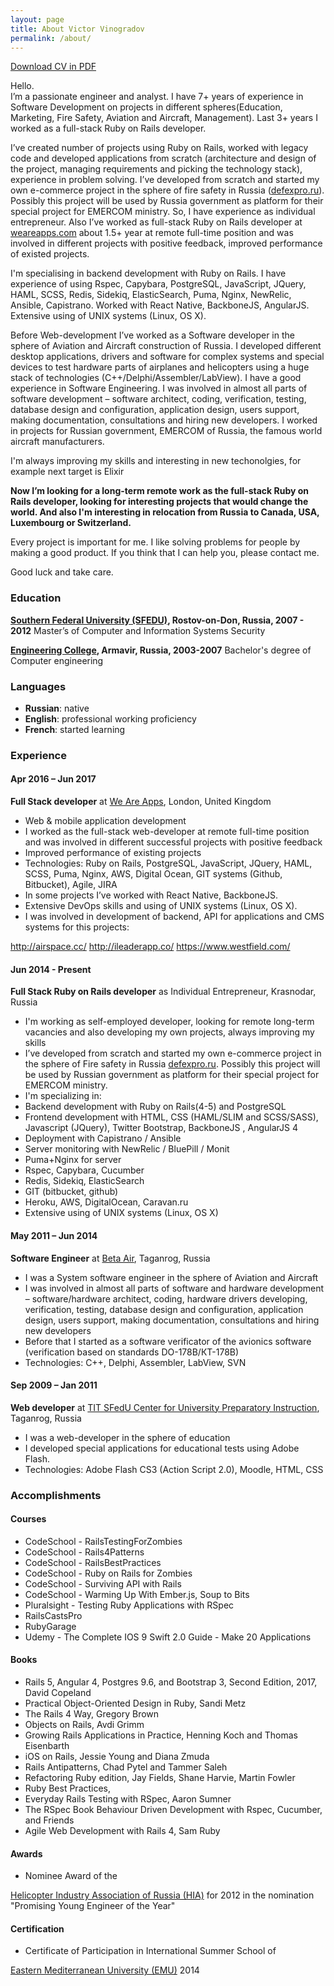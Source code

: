 ```yaml
---
layout: page
title: About Victor Vinogradov
permalink: /about/
---
```

<p><a href="../assets/victor-vinogradov-cv.pdf" title="victor-vinogradov-cv" target="_blank">Download CV in PDF</a></p>

<div class="introduction">
  <p>Hello.
    <br>I’m a passionate engineer and analyst. I have 7+ years of experience in
    Software Development on projects in different spheres(Education, Marketing, 
    Fire Safety, Aviation and Aircraft, Management). Last 3+ years I worked 
    as a full-stack Ruby on Rails developer. 
  </p>
  
  <p>I’ve created number of projects using Ruby on Rails, worked with
    legacy code and developed applications from scratch (architecture and 
    design of the project, managing requirements and picking the technology 
    stack), experience in problem solving. I’ve developed from scratch and 
    started my own e-commerce project in the sphere of fire safety in Russia 
    (<a href="https://defexpro.ru" 
         title="defexpro.ru" target="_blank">defexpro.ru</a>). Possibly 
         this project will be used by Russia government 
    as platform for their special project for EMERCOM ministry. So, 
    I have experience as individual entrepreneur. 
    Also I’ve worked as full-stack Ruby on Rails developer at <a href="http://weareapps.com" 
    title="weareapps.com" target="_blank">weareapps.com</a> about 1.5+ year at remote 
    full-time position and was involved in different projects with 
    positive feedback, improved performance of existed projects. 
  </p>  
  
  <p>I'm specialising in backend development with Ruby on Rails. I have 
    experience of using Rspec, Capybara, PostgreSQL, JavaScript, JQuery, 
    HAML, SCSS, Redis, Sidekiq, ElasticSearch, Puma, Nginx, NewRelic, 
    Ansible, Capistrano. Worked with React Native, BackboneJS, AngularJS. 
    Extensive using of UNIX systems (Linux, OS X).
  </p> 
  
  <p> Before Web-development I’ve worked as a Software developer in the
    sphere of Aviation and Aircraft construction of Russia. I developed different desktop 
    applications, drivers and  software for complex systems and special 
    devices to test hardware  parts of airplanes and helicopters using a 
    huge stack of technologies (C++/Delphi/Assembler/LabView). I have 
    a good experience in Software Engineering. I was involved in almost 
    all parts of software development – software architect, coding, 
    verification, testing, database design and configuration, application 
    design, users support, making documentation, consultations and 
    hiring new developers. I worked in projects for Russian government, 
    EMERCOM of Russia, the famous world aircraft manufacturers.
  </p> 
  
  <p>I'm always improving my skills and interesting in new techonolgies, 
    for example next target is Elixir</p> 
  
   <p><strong> Now I’m looking for a long-term remote work as the full-stack Ruby on 
     Rails developer, looking for interesting projects that would change the world. 
     And also I'm interesting in relocation from Russia to Canada, USA, 
     Luxembourg or Switzerland.</strong>
   </p> 
  
  <p> Every project is important for me. I like solving problems for 
    people by making a good product. If you think that I can help you, 
    please contact me.
  </p>
  
  <p> Good luck and take care.</p>
</div>


### Education

**<a href="http://sfedu.ru/international/" title="SFEDU" target="_blank">
Southern Federal University (SFEDU)</a>, Rostov-on-Don, Russia, 2007 - 2012**
Master’s of Computer and Information Systems Security

**<a href="http://mstarm.ru/" title="Engineering College, Armavir" target="_blank">
Engineering College</a>, Armavir, Russia, 2003-2007**
Bachelor's degree of Computer engineering

### Languages

* <strong>Russian</strong>: native
* <strong>English</strong>: professional working proficiency
* <strong>French</strong>: started learning 

### Experience

#### Apr 2016 – Jun 2017
**Full Stack developer** at <a href="http://weareapps.com" 
title="We Are Apps" target="_blank">We Are Apps</a>, London, United Kingdom

* Web & mobile application development
* I worked as the full-stack web-developer at remote full-time position and 
  was involved in different successful projects with positive feedback
* Improved performance of existing projects  
* Technologies: Ruby on Rails, PostgreSQL, JavaScript, JQuery, HAML, SCSS,
  Puma, Nginx, AWS, Digital Ocean, GIT systems (Github, Bitbucket), Agile, JIRA
* In some projects I’ve worked with React Native, BackboneJS. 
* Extensive DevOps skills and using of UNIX systems (Linux, OS X).
* I was involved in development of backend, API for applications and CMS 
 systems for this projects:
 <span class="normal-link">
 <a href="http://airspace.cc/" title="Airspace" target="_blank">http://airspace.cc/</a>
 <a href="http://ileaderapp.co/" title="iLeader" target="_blank">http://ileaderapp.co/</a>
 <a href="https://www.westfield.com/" title="Westfield" target="_blank">https://www.westfield.com/</a>
 </span>
 

#### Jun 2014 - Present
**Full Stack Ruby on Rails developer** as Individual Entrepreneur, Krasnodar, Russia


* I'm working as self-employed developer, looking for remote long-term vacancies and also 
  developing my own projects, always improving my skills
* I’ve developed from scratch and started my own e-commerce project in 
  the sphere of Fire safety in Russia <a href="https://defexpro.ru"  
  title="defexpro.ru" target="_blank">defexpro.ru</a>. Possibly this project 
  will be used by Russian government as platform for their special project for EMERCOM ministry. 
* I'm specializing in:
* Backend development with Ruby on Rails(4-5) and PostgreSQL
* Frontend development with HTML, CSS (HAML/SLIM and SCSS/SASS), Javascript (JQuery), 
 Twitter Bootstrap, BackboneJS , AngularJS 4
* Deployment with  Capistrano / Ansible
* Server monitoring with NewRelic / BluePill / Monit
* Puma+Nginx for server
* Rspec, Capybara, Cucumber
* Redis, Sidekiq, ElasticSearch
* GIT (bitbucket, github)
* Heroku, AWS, DigitalOcean, Caravan.ru
* Extensive using of UNIX systems (Linux, OS X) 

#### May 2011 – Jun 2014
**Software Engineer** at <a href="http://www.beta-air.com/en" 
title="Beta Air" target="_blank">Beta Air</a>, Taganrog, Russia

* I was a System software engineer in the sphere of Aviation and Aircraft
* I was involved in almost all parts of software and hardware development – 
    software/hardware architect, coding, hardware drivers developing, 
    verification, testing, database design and configuration, application 
    design, users support, making documentation, consultations and 
    hiring new developers
* Before that I started as a software verificator of the avionics 
    software (verification based on standards DO-178B/КТ-178B)    
* Technologies: C++, Delphi, Assembler, LabView, SVN


#### Sep 2009 – Jan 2011
**Web developer** at <a href="http://cdp.tti.sfedu.ru/index.php?option=com_content&task=view&id=989&Itemid=607" 
title="TIT SFedU Center for University Preparatory Instruction" target="_blank">
TIT SFedU Center for University Preparatory Instruction</a>, Taganrog, Russia

* I was a web-developer in the sphere of education 
* I developed special applications for educational tests using Adobe Flash.
* Technologies: Adobe Flash CS3 (Action Script 2.0), Moodle, HTML, CSS

### Accomplishments

#### Courses
* CodeSchool - RailsTestingForZombies 
* CodeSchool - Rails4Patterns 
* CodeSchool - RailsBestPractices 
* CodeSchool - Ruby on Rails for Zombies 
* CodeSchool - Surviving API with Rails 
* CodeSchool - Warming Up With Ember.js, Soup to Bits 
* Pluralsight - Testing Ruby Applications with RSpec 
* RailsCastsPro 
* RubyGarage 
* Udemy - The Complete IOS 9 Swift 2.0 Guide - Make 20 Applications 

#### Books
* Rails 5, Angular 4, Postgres 9.6, and Bootstrap 3, Second Edition, 2017, David Copeland
* Practical Object-Oriented Design in Ruby, Sandi Metz
* The Rails 4 Way,  Gregory Brown
* Objects on Rails, Avdi Grimm
* Growing Rails Applications in Practice, Henning Koch and Thomas Eisenbarth
* iOS on Rails, Jessie Young and Diana Zmuda
* Rails Antipatterns, Chad Pytel and Tammer Saleh
* Refactoring Ruby edition, Jay Fields, Shane Harvie, Martin Fowler
* Ruby Best Practices, 
* Everyday Rails Testing with RSpec, Aaron Sumner 
* The RSpec Book Behaviour Driven Development with Rspec, Cucumber, and Friends
* Agile Web Development with Rails 4, Sam Ruby

 
#### Awards     
* Nominee Award of the 
<a href="http://www.helirussia.ru/en/" title="Helicopter Industry Association of Russia (HIA)" target="_blank">
Helicopter Industry Association of Russia (HIA)</a> for 2012 in the nomination "Promising Young Engineer of the Year"          
     
#### Certification     
* Certificate of Participation in International Summer School of 
<a href="http://ww1.emu.edu.tr/en/" title="Eastern Mediterranean University (EMU)" target="_blank">
Eastern Mediterranean University (EMU)</a> 2014  


         